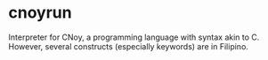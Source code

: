 # cnoyrun
Interpreter for CNoy, a programming language with syntax akin to C. However, several constructs (especially keywords) are in Filipino.
